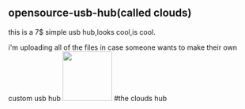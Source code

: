 ## opensource-usb-hub(called clouds)
this is a 7$ simple usb hub,looks cool,is cool.

i'm uploading all of the files in case someone wants to make their own custom usb hub
<img align="centre" width="100" height="100" src="(https://github.com/blue-clouds4/clouds-hub/assets/161261326/7cbbec84-1fd4-497b-8807-40486bd21e46)">
 #the clouds hub
